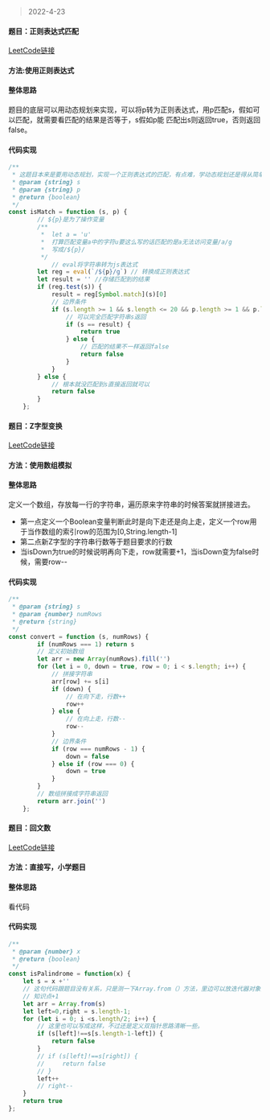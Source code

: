 > 2022-4-23

#### 题目：正则表达式匹配

[LeetCode链接](https://leetcode-cn.com/problems/regular-expression-matching/)

#### 方法:使用正则表达式

#### 整体思路

题目的底层可以用动态规划来实现，可以将p转为正则表达式，用p匹配s，假如可以匹配，就需要看匹配的结果是否等于，s假如p能 匹配出s则返回true，否则返回false。

#### 代码实现

````javascript
/**
 * 这题目本来是要用动态规划，实现一个正则表达式的匹配，有点难，学动态规划还是得从简单的学起来，所以这个题目就这么糊弄了
 * @param {string} s
 * @param {string} p
 * @return {boolean}
 */
const isMatch = function (s, p) {
        // ${p}是为了操作变量
        /**
         *  let a = 'u'
         *  打算匹配变量a中的字符u要这么写的话匹配的是a无法访问变量/a/g
         *  写成/${p}/
         */
            // eval将字符串转为js表达式
        let reg = eval(`/${p}/g`) // 转换成正则表达式
        let result = '' //存储匹配到的结果
        if (reg.test(s)) {
            result = reg[Symbol.match](s)[0]
            // 边界条件
            if (s.length >= 1 && s.length <= 20 && p.length >= 1 && p.length <= 30) {
                // 可以完全匹配字符串s返回
                if (s == result) {
                    return true
                } else {
                    // 匹配的结果不一样返回false
                    return false
                }
            }
        } else {
            // 根本就没匹配到s直接返回就可以
            return false
        }
    };
````

#### 题目：Z字型变换
[LeetCode链接](https://leetcode-cn.com/problems/zigzag-conversion/)
#### 方法：使用数组模拟
#### 整体思路

定义一个数组，存放每一行的字符串，遍历原来字符串的时候答案就拼接进去。

- 第一点定义一个Boolean变量判断此时是向下走还是向上走，定义一个row用于当作数组的索引row的范围为[0,String.length-1]
- 第二点新Z字型的字符串行数等于题目要求的行数
- 当isDown为true的时候说明再向下走，row就需要+1，当isDown变为false时候，需要row--

#### 代码实现

```javascript
/**
 * @param {string} s
 * @param {number} numRows
 * @return {string}
 */
const convert = function (s, numRows) {
        if (numRows === 1) return s
        // 定义初始数组
        let arr = new Array(numRows).fill('')
        for (let i = 0, down = true, row = 0; i < s.length; i++) {
            // 拼接字符串
            arr[row] += s[i]
            if (down) {
                // 在向下走，行数++
                row++
            } else {
                // 在向上走，行数--
                row--
            }
            // 边界条件
            if (row === numRows - 1) {
                down = false
            } else if (row === 0) {
                down = true
            }
        }
        // 数组拼接成字符串返回
        return arr.join('')
    };
```

#### 题目：回文数
[LeetCode链接](https://leetcode-cn.com/problems/palindrome-number/)

#### 方法：直接写，小学题目
#### 整体思路
看代码
#### 代码实现
```javascript
/**
 * @param {number} x
 * @return {boolean}
 */
const isPalindrome = function(x) {
    let s = x +''
    // 这句代码跟题目没有关系，只是测一下Array.from（）方法，里边可以放迭代器对象，然后就会生成数组。
    // 知识点+1
    let arr = Array.from(s)
    let left=0,right = s.length-1;
    for (let i = 0; i <s.length/2; i++) {
        // 这里也可以写成这样，不过还是定义双指针思路清晰一些。
        if (s[left]!==s[s.length-1-left]) {
            return false
        }
        // if (s[left]!==s[right]) {
        //     return false
        // }
        left++
        // right--
    }
    return true
};
```